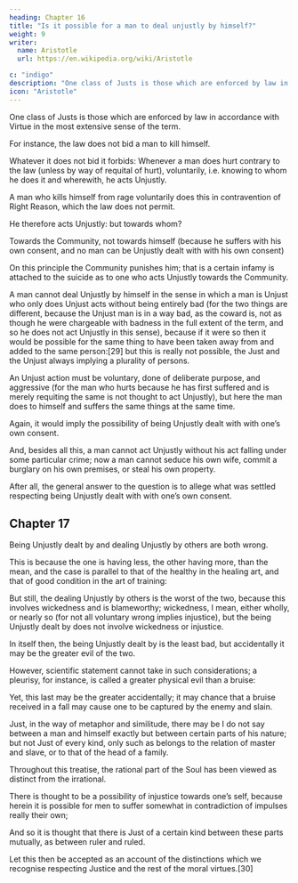 ```yaml
---
heading: Chapter 16
title: "Is it possible for a man to deal unjustly by himself?"
weight: 9
writer:
  name: Aristotle
  url: https://en.wikipedia.org/wiki/Aristotle

c: "indigo"
description: "One class of Justs is those which are enforced by law in accordance with Virtue in the most extensive sense of the term."
icon: "Aristotle"
---
```




One class of Justs is those which are enforced by law in accordance with Virtue in the most extensive sense of the term.

For instance, the law does not bid a man to kill himself. 

Whatever it does not bid it forbids: Whenever a man does hurt contrary to the law (unless by way of requital of hurt), voluntarily, i.e. knowing to whom he does it and wherewith, he acts Unjustly. 

A man who kills himself from rage voluntarily does this in contravention of Right Reason, which the law does not permit. 

He therefore acts Unjustly: but towards whom? 

Towards the Community, not towards himself (because he suffers with his own consent, and no man can be Unjustly dealt with with his own consent)

On this principle the Community punishes him; that is a certain infamy is attached to the suicide as to one who acts Unjustly towards the Community.

A man cannot deal Unjustly by himself in the sense in which a man is Unjust who only does Unjust acts without being entirely bad (for the two things are different, because the Unjust man is in a way bad, as the coward is, not as though he were chargeable with badness in the full extent of the term, and so he does not act Unjustly in this sense), because if it were so then it would be possible for the same thing to have been taken away from and added to the same person:[29] but this is really not possible, the Just and the Unjust always implying a plurality of persons.

An Unjust action must be voluntary, done of deliberate purpose, and aggressive (for the man who hurts because he has first suffered and is merely requiting the same is not thought to act Unjustly), but here the man does to himself and suffers the same things at the same time.

Again, it would imply the possibility of being Unjustly dealt with with one’s own consent.

And, besides all this, a man cannot act Unjustly without his act falling under some particular crime; now a man cannot seduce his own wife, commit a burglary on his own premises, or steal his own property.

After all, the general answer to the question is to allege what was settled respecting being Unjustly dealt with with one’s own consent.

## Chapter 17

Being Unjustly dealt by and dealing Unjustly by others are both wrong. 

This is because the one is having less, the other having more, than the mean, and the case is parallel to that of the healthy in the healing art, and that of good condition in the art of training: 

But still, the dealing Unjustly by others is the worst of the two, because this involves wickedness and is blameworthy; wickedness, I mean, either wholly, or nearly so (for not all voluntary wrong implies injustice), but the being Unjustly dealt by does not involve wickedness or injustice.

In itself then, the being Unjustly dealt by is the least bad, but accidentally it may be the greater evil of the two.

However, scientific statement cannot take in such considerations; a pleurisy, for instance, is called a greater physical evil than a bruise: 

Yet, this last may be the greater accidentally; it may chance that a bruise received in a fall may cause one to be captured by the enemy and slain.

Just, in the way of metaphor and similitude, there may be I do not say between a man and himself exactly but between certain parts of his nature; but not Just of every kind, only such as belongs to the relation of master and slave, or to that of the head of a family. 

Throughout this treatise, the rational part of the Soul has been viewed as distinct from the irrational.

There is thought to be a possibility of injustice towards one’s self, because herein it is possible for men to suffer somewhat in contradiction of impulses really their own; 

And so it is thought that there is Just of a certain kind between these parts mutually, as between ruler and ruled.

Let this then be accepted as an account of the distinctions which we recognise respecting Justice and the rest of the moral virtues.[30]

